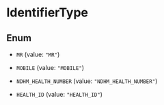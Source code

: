 

# IdentifierType

## Enum


* `MR` (value: `"MR"`)

* `MOBILE` (value: `"MOBILE"`)

* `NDHM_HEALTH_NUMBER` (value: `"NDHM_HEALTH_NUMBER"`)

* `HEALTH_ID` (value: `"HEALTH_ID"`)



